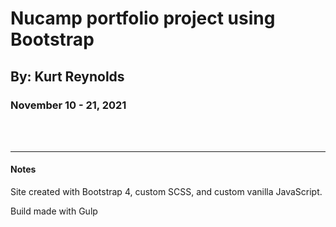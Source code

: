 # Nucamp portfolio project using Bootstrap

## By: Kurt Reynolds

### November 10 - 21, 2021

<br><br>

---

#### **Notes**

Site created with Bootstrap 4, custom SCSS, and custom vanilla JavaScript.

Build made with Gulp
